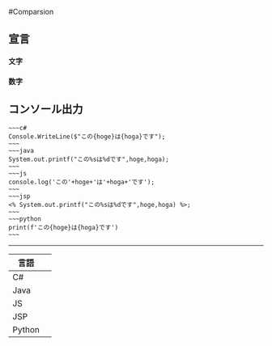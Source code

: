 #Comparsion
## 宣言
#### 文字
#### 数字
## コンソール出力
	~~~c#
	Console.WriteLine($"この{hoge}は{hoga}です");
	~~~
	~~~java
	System.out.printf("この%sは%dです",hoge,hoga);
	~~~
	~~~js
	console.log('この'+hoge+'は'+hoga+'です');
	~~~
	~~~jsp
	<% System.out.printf("この%sは%dです",hoge,hoga) %>;
	~~~
	~~~python
	print(f'この{hoge}は{hoga}です')
	~~~
---
|言語||
|---|---|
|C#||
|Java||
|JS||
|JSP||
|Python||